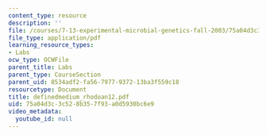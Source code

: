 ```yaml
---
content_type: resource
description: ''
file: /courses/7-13-experimental-microbial-genetics-fall-2003/75a04d3c3c528b357f93a0d5930bc6e9_definedmedium_rhodoan12.pdf
file_type: application/pdf
learning_resource_types:
- Labs
ocw_type: OCWFile
parent_title: Labs
parent_type: CourseSection
parent_uid: 8534adf2-fa56-7977-9372-13ba3f559c18
resourcetype: Document
title: definedmedium_rhodoan12.pdf
uid: 75a04d3c-3c52-8b35-7f93-a0d5930bc6e9
video_metadata:
  youtube_id: null
---
```

